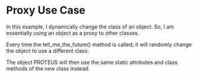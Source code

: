 # Proxy Use Case

In this example, I dynamically change the class of an object. So, I am essentially using an object as a proxy to other classes.

Every time the tell_me_the_future() method is called; it will randomly change the object to use a different class.

The object PROTEUS will then use the same static attributes and class methods of the new class instead.
